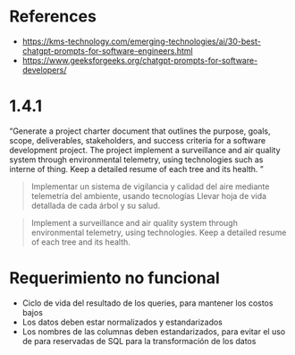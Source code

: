 # References
- https://kms-technology.com/emerging-technologies/ai/30-best-chatgpt-prompts-for-software-engineers.html
- https://www.geeksforgeeks.org/chatgpt-prompts-for-software-developers/


# 1.4.1


“Generate a project charter document that outlines the purpose, goals, scope, deliverables, stakeholders, and success criteria for a software development project. The project implement a surveillance and air quality system through environmental telemetry, using technologies such as interne of thing. Keep a detailed resume of each tree and its health. ”


> Implementar un sistema de vigilancia y calidad del aire mediante telemetría del ambiente, usando tecnologías Llevar hoja de vida detallada de cada árbol y su salud.


> Implement a surveillance and air quality system through environmental telemetry, using technologies. Keep a detailed resume of each tree and its health.



# Requerimiento no funcional
- Ciclo de vida del resultado de los queries, para mantener los costos bajos
- Los datos deben estar normalizados y estandarizados 
- Los nombres de las columnas deben estandarizados, para evitar el uso de para reservadas de SQL para la transformación de los datos

